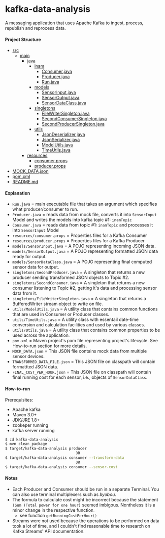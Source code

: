 # kafka-data-analysis
A messaging application that uses Apache Kafka to ingest, process, republish and reprocess data.

#### Project Structure
 * [src](./src)
   * [main](./src/main)
       - [java](./src/main/java)
         + [inam](./src/main/java/inam)
             * [Consumer.java](./src/main/java/inam/Consumer.java)
             * [Producer.java](./src/main/java/inam/Producer.java)
             * [Run.java](./src/main/java/inam/Run.java)
         + [models](./src/main/java/inam/models)
           * [SensorInput.java](./src/main/java/inam/models/SensorInput.java)
           * [SensorOutput.java](./src/main/java/inam/models/SensorOutput.java)
           * [SensorDataClass.java](./src/main/java/inam/models/SensorDataClass.java)
         + [singletons](./src/main/java/inam/singletons)
           * [FileWriterSingleton.java](./src/main/java/inam/utils/FileWriterSingleton.java)
           * [SecondConsumerSingleton.java](./src/main/java/inam/utils/SecondConsumerSingleton.java)
           * [SecondProducerSingleton.java](./src/main/java/inam/utils/SecondProducerSingleton.java)
         + [utils](./src/main/java/inam/utils)
             * [JsonDeserializer.java](./src/main/java/inam/utils/JsonDeserializer.java)
             * [JsonSerializer.java](./src/main/java/inam/utils/JsonSerializer.java)
             * [ModelUtils.java](./src/main/java/inam/utils/ModelUtils.java)
             * [TimeUtils.java](./src/main/java/inam/utils/TimeUtils.java)
       - [resources](./src/main/resources)
           * [consumer.props](./src/main/resources/consumer.props)
           * [producer.props](./src/main/resources/producer.props)
 * [MOCK_DATA.json](./MOCK_DATA.json)
 * [pom.xml](./pom.xml)
 * [README.md](./README.md)


#### Explanation
+ `Run.java` = main executable file that takes an argument which specifies what producer/consumer to run.
+ `Producer.java` = reads data from mock file, converts it into `SensorInput` Model and writes the models into kafka topic #1: `inamTopic`
+ `Consumer.java` = reads data from topic #1: `inamTopic` and processes it into `SensorInput` Model
+ `resources/consumer.props` = Properties files for a Kafka Consumer
+ `resources/producer.props` = Properties files for a Kafka Producer
+ `models/SensorInput.java` = A POJO representing incoming JSON data.
+ `models/SensorOutput.java` = A POJO representing formatted JSON data ready for output.
+ `models/SensorDataClass.java` = A POJO representing final computed sensor data for output.
+ `singletons/SecondProducer.java` = A singleton that returns a new producer sending transformed JSON objects to Topic #2.
+ `singletons/SecondConsumer.java` = A singleton that returns a new consumer listening to Topic #2, getting it's data and processing sensor data from it.
+ `singletons/FileWriterSingleton.java` = A singleton that returns a BufferedWriter stream object to write on file.
+ `utils/ModelUtils.java` = A utility class that contains common functions that are used in Consumer or Producer classes.
+ `utils/TimeUtils.java` = A utility class with essentail date-time conversion and calculation facilities and used by various classes.
+ `utils/Utils.java` = A utility class that contains common properties to be used across the application.
+ `pom.xml` = Maven project's pom file representing project's lifecycle. See How-to-run section for more details.
+ `MOCK_DATA.json` = This JSON file contains mock data from multiple sensor devices.
+ `TRANSFORMED_DATA_FILE.json` = This JSON file on classpath will contain formattted JSON data.
+ `FINAL_COST_PER_HOUR.json` = This JSON file on classpath will contain final running cost for each sensor, i.e., objects of `SensorDataClass`.


#### How-to-run
Prerequisites:
* Apache kafka
* Maven 3.0+
* JDK/JRE 1.8+
* zookeper running
* kafka server running

```bash
$ cd kafka-data-analysis
$ mvn clean package
$ target/kafka-data-analysis producer
                                OR
$ target/kafka-data-analysis consumer --transform-data
                                OR
$ target/kafka-data-analysis consumer --sensor-cost
```

#### Notes
- Each Producer and Consumer should be run in a separate Terminal. You can also use terminal multiplexers such as _byobou_.
- The formula to calculate cost might be incorrect because the statement `(Sum (Total power for one hour)` seemed imbigous. Nontheless it is a minor change in the respective function.
    + see function `getRunningCostPerHour()`
- Streams were not used because the operations to be performed on data took a lot of time, and I couldn't find reasonable time to research on Kafka Streams' API documentation.

